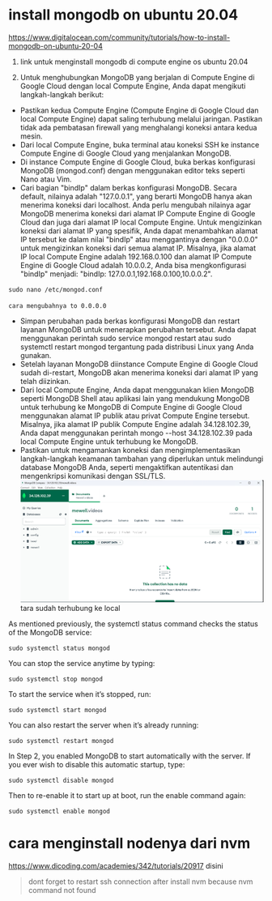 # install mongodb on ubuntu 20.04
https://www.digitalocean.com/community/tutorials/how-to-install-mongodb-on-ubuntu-20-04
1. link untuk menginstall mongodb di compute engine os ubuntu 20.04

1. Untuk menghubungkan MongoDB yang berjalan di Compute Engine di Google Cloud dengan local Compute Engine, Anda dapat mengikuti langkah-langkah berikut:
- Pastikan kedua Compute Engine (Compute Engine di Google Cloud dan local Compute Engine) dapat saling terhubung melalui jaringan. Pastikan tidak ada pembatasan firewall yang menghalangi koneksi antara kedua mesin.
- Dari local Compute Engine, buka terminal atau koneksi SSH ke instance Compute Engine di Google Cloud yang menjalankan MongoDB.
- Di instance Compute Engine di Google Cloud, buka berkas konfigurasi MongoDB (mongod.conf) dengan menggunakan editor teks seperti Nano atau Vim.
- Cari bagian "bindIp" dalam berkas konfigurasi MongoDB. Secara default, nilainya adalah "127.0.0.1", yang berarti MongoDB hanya akan menerima koneksi dari localhost. Anda perlu mengubah nilainya agar MongoDB menerima koneksi dari alamat IP Compute Engine di Google Cloud dan juga dari alamat IP local Compute Engine. Untuk mengizinkan koneksi dari alamat IP yang spesifik, Anda dapat menambahkan alamat IP tersebut ke dalam nilai "bindIp" atau menggantinya dengan "0.0.0.0" untuk mengizinkan koneksi dari semua alamat IP. Misalnya, jika alamat IP local Compute Engine adalah 192.168.0.100 dan alamat IP Compute Engine di Google Cloud adalah 10.0.0.2, Anda bisa mengkonfigurasi "bindIp" menjadi: "bindIp: 127.0.0.1,192.168.0.100,10.0.0.2".
```
sudo nano /etc/mongod.conf

cara mengubahnya to 0.0.0.0
```
- Simpan perubahan pada berkas konfigurasi MongoDB dan restart layanan MongoDB untuk menerapkan perubahan tersebut. Anda dapat menggunakan perintah sudo service mongod restart atau sudo systemctl restart mongod tergantung pada distribusi Linux yang Anda gunakan.
- Setelah layanan MongoDB diinstance Compute Engine di Google Cloud sudah di-restart, MongoDB akan menerima koneksi dari alamat IP yang telah diizinkan.
- Dari local Compute Engine, Anda dapat menggunakan klien MongoDB seperti MongoDB Shell atau aplikasi lain yang mendukung MongoDB untuk terhubung ke MongoDB di Compute Engine di Google Cloud menggunakan alamat IP publik atau privat Compute Engine tersebut. Misalnya, jika alamat IP publik Compute Engine adalah 34.128.102.39, Anda dapat menggunakan perintah mongo --host 34.128.102.39 pada local Compute Engine untuk terhubung ke MongoDB.
- Pastikan untuk mengamankan koneksi dan mengimplementasikan langkah-langkah keamanan tambahan yang diperlukan untuk melindungi database MongoDB Anda, seperti mengaktifkan autentikasi dan mengenkripsi komunikasi dengan SSL/TLS.
![Alt text](image.png)
tara sudah terhubung ke local

As mentioned previously, the systemctl status command checks the status of the MongoDB service:
```
sudo systemctl status mongod
```
You can stop the service anytime by typing:
```
sudo systemctl stop mongod
```
To start the service when it’s stopped, run:
```
sudo systemctl start mongod
```
You can also restart the server when it’s already running:
```
sudo systemctl restart mongod
```
In Step 2, you enabled MongoDB to start automatically with the server. If you ever wish to disable this automatic startup, type:
```
sudo systemctl disable mongod
```
Then to re-enable it to start up at boot, run the enable command again:
```
sudo systemctl enable mongod
```

# cara menginstall nodenya dari nvm
https://www.dicoding.com/academies/342/tutorials/20917 disini

> dont forget to restart ssh connection after install nvm because nvm command not found

